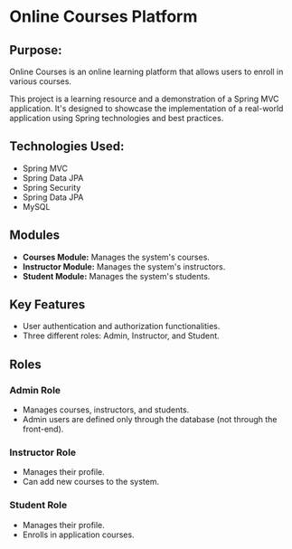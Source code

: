 <h1>Online Courses Platform</h1>

<h2> Purpose: </h2>
<p>Online Courses is an online learning platform that allows users to enroll in various courses.</p>


This project is a learning resource and a demonstration of a Spring MVC application. It's designed to showcase the implementation of a real-world application using Spring technologies and best practices.

<h2>Technologies Used:</h2>

<ul>
  <li>Spring MVC</li>
  <li>Spring Data JPA</li>
  <li>Spring Security</li>
  <li>Spring Data JPA</li>
  <li>MySQL</li>
</ul>


<h2>Modules</h2>

<ul>
  <li><strong>Courses Module:</strong> Manages the system's courses.</li>
  <li><strong>Instructor Module:</strong> Manages the system's instructors.</li>
  <li><strong>Student Module:</strong> Manages the system's students.</li>
</ul>

<h2>Key Features</h2>

<ul>
  <li>User authentication and authorization functionalities.</li>
  <li>Three different roles: Admin, Instructor, and Student.</li>
</ul>

<h2>Roles</h2>

<h3>Admin Role</h3>

<ul>
  <li>Manages courses, instructors, and students.</li>
  <li>Admin users are defined only through the database (not through the front-end).</li>
</ul>

<h3>Instructor Role</h3>

<ul>
  <li>Manages their profile.</li>
  <li>Can add new courses to the system.</li>
</ul>

<h3>Student Role</h3>

<ul>
  <li>Manages their profile.</li>
  <li>Enrolls in application courses.</li>
</ul>


